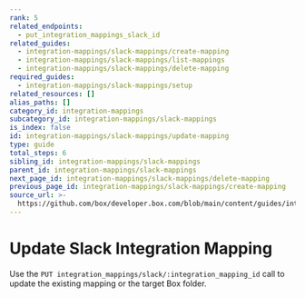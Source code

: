 ```yaml
---
rank: 5
related_endpoints:
  - put_integration_mappings_slack_id
related_guides:
  - integration-mappings/slack-mappings/create-mapping
  - integration-mappings/slack-mappings/list-mappings
  - integration-mappings/slack-mappings/delete-mapping
required_guides:
  - integration-mappings/slack-mappings/setup
related_resources: []
alias_paths: []
category_id: integration-mappings
subcategory_id: integration-mappings/slack-mappings
is_index: false
id: integration-mappings/slack-mappings/update-mapping
type: guide
total_steps: 6
sibling_id: integration-mappings/slack-mappings
parent_id: integration-mappings/slack-mappings
next_page_id: integration-mappings/slack-mappings/delete-mapping
previous_page_id: integration-mappings/slack-mappings/create-mapping
source_url: >-
  https://github.com/box/developer.box.com/blob/main/content/guides/integration-mappings/slack-mappings/update-mapping.md
---
```

# Update Slack Integration Mapping

Use the `PUT integration_mappings/slack/:integration_mapping_id`
call to update the existing mapping or the target Box folder.

<Samples id='put_integration_mappings_slack' >

</Samples>